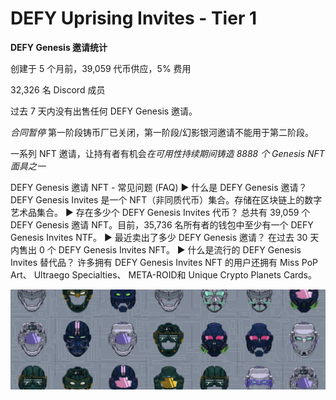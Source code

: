 # DEFY Uprising Invites - Tier 1

**DEFY Genesis 邀请统计**

创建于 5 个月前，39,059 代币供应，5% 费用

32,326 名 Discord 成员

过去 7 天内没有出售任何 DEFY Genesis 邀请。

*合同暂停* 第一阶段铸币厂已关闭，第一阶段/幻影银河邀请不能用于第二阶段。

一系列 NFT 邀请，让持有者有机会*在可用性持续期间铸造 8888 个 Genesis NFT 面具之一*

DEFY Genesis 邀请 NFT - 常见问题 (FAQ)
▶ 什么是 DEFY Genesis 邀请？
DEFY Genesis Invites 是一个 NFT（非同质代币）集合。存储在区块链上的数字艺术品集合。
▶ 存在多少个 DEFY Genesis Invites 代币？
总共有 39,059 个 DEFY Genesis 邀请 NFT。目前，35,736 名所有者的钱包中至少有一个 DEFY Genesis Invites NTF。
▶ 最近卖出了多少 DEFY Genesis 邀请？
在过去 30 天内售出 0 个 DEFY Genesis Invites NFT。
▶ 什么是流行的 DEFY Genesis Invites 替代品？
许多拥有 DEFY Genesis Invites NFT 的用户还拥有 Miss PoP Art、 Ultraego Specialties、 META-ROID和 Unique Crypto Planets Cards。

![nft](WX20220825-190809@2x.png)
